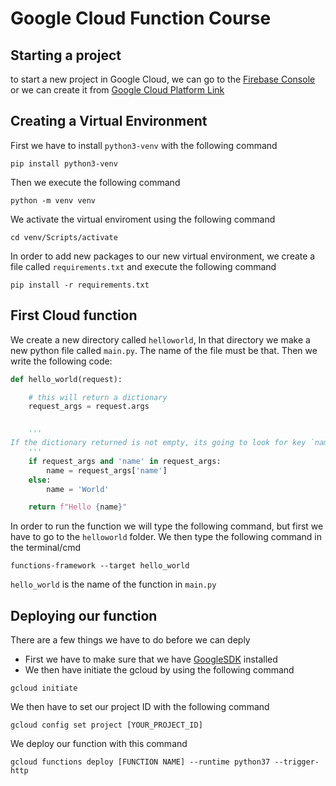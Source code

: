 # Google Cloud Function Course

## Starting a project
to start a new project in Google Cloud, we can go to the [Firebase Console](https://console.firebase.google.com) or we can create it from [Google Cloud Platform Link](https://console.cloud.google.com)

## Creating a Virtual Environment
First we have to install `python3-venv` with the following command
```
pip install python3-venv
```
Then we execute the following command
```
python -m venv venv
```
We activate the virtual enviroment using the following command
```
cd venv/Scripts/activate
```

In order to add new packages to our new virtual environment, we create a file called `requirements.txt` and execute the following command
```
pip install -r requirements.txt
```
## First Cloud function
We create a new directory called `helloworld`, In that directory we make a new python file called `main.py`. The name of the file must be that. Then we write the following code:
```python
def hello_world(request): 

    # this will return a dictionary
    request_args = request.args  


    '''
If the dictionary returned is not empty, its going to look for key `name`
    '''
    if request_args and 'name' in request_args:
        name = request_args['name']
    else: 
        name = 'World'

    return f"Hello {name}"

```

In order to run the function we will type the following command, but first we have to go to the `helloworld` folder. We then type the following command in the terminal/cmd
```
functions-framework --target hello_world
```
`hello_world` is the name of the function in `main.py`

## Deploying our function
There are a few things we have to do before we can deply
- First we have to make sure that we have [GoogleSDK](https://cloud.google.com/sdk/docs/quickstart) installed 
- We then have initiate the gcloud by using the following command
```
gcloud initiate
```
We then have to set our project ID with the following command
```
gcloud config set project [YOUR_PROJECT_ID]
```
We deploy our function with this command
```
gcloud functions deploy [FUNCTION NAME] --runtime python37 --trigger-http
```